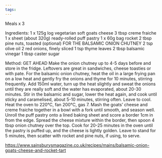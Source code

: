 ```yaml
---
tags:
---
```


Meals x 3

Ingredients:
1 x 125g log vegetarian soft goats cheese
3 tbsp creme fraiche
1 x sheet (about 320g) ready-rolled puff pastry
1 x 60g bag rocket
2 tbsp pine nuts, toasted (optional)
FOR THE BALSAMIC ONION CHUTNEY
2 tsp olive oil
2 red onions, finely sliced
1 tsp thyme leaves
2 tbsp balsamic vinegar
1 tbsp caster sugar

Method:
GET AHEAD
Make the onion chutney up to 4-5 days before and store in the fridge. Leftovers are great in sandwiches, cheese toasties or with pate.
For the balsamic onion chutney, heat the oil in a large frying pan on a low heat and gently fry the onions and thyme for 10 minutes, stirring frequently. Add 150ml water, turn up the heat slightly and sweat the onions until they are really soft and the water has evaporated, about 20-30 minutes. Stir in the balsamic and sugar, lower the heat again, and cook until sticky and caramelised, about 5-10 minutes, stirring often. Leave to cool.
Heat the oven to 220°C, fan 200°C, gas 7. Mash the goats’ cheese and creme fraiche together in a bowl with a fork until smooth, and season well.
Unroll the puff pastry onto a lined baking sheet and score a border 1cm in from the edge. Spread the cheese mixture within the border, then spoon 4 tbsp onion chutney over the top. Cook for 20-25 minutes in the oven until the pastry is puffed up, and the cheese is lightly golden. Leave to stand for 5 minutes, then scatter with rocket and pine nuts, if using, to serve.

https://www.sainsburysmagazine.co.uk/recipes/mains/balsamic-onion-goats-cheese-and-rocket-tart